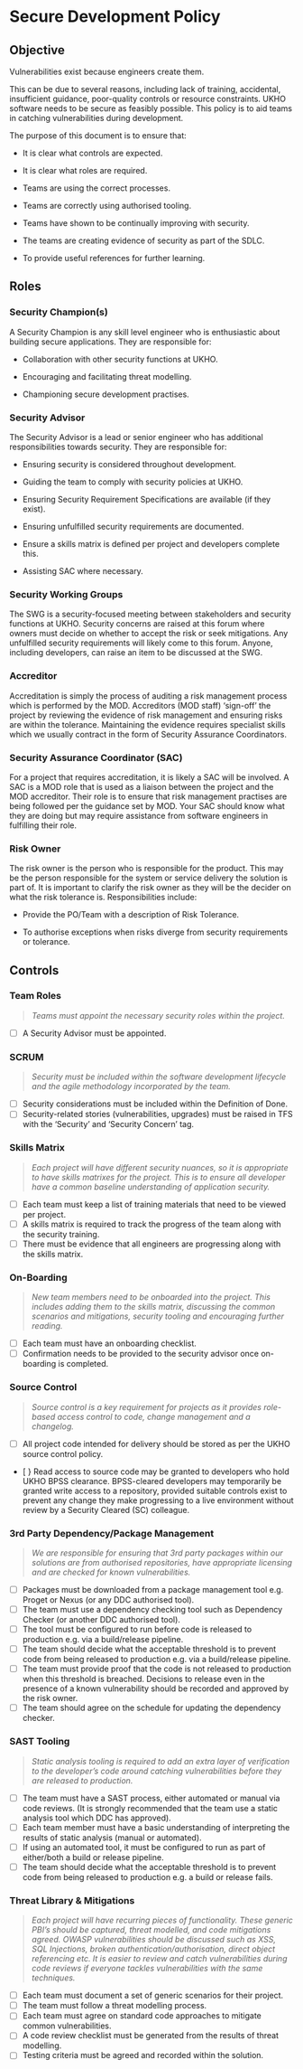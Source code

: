 # Secure Development Policy

## Objective

Vulnerabilities exist because engineers create them.

This can be due to several reasons, including lack of training, accidental, insufficient guidance, poor-quality controls or resource constraints. UKHO software needs to be secure as feasibly possible. This policy is to aid teams in catching vulnerabilities during development.

The purpose of this document is to ensure that:

- It is clear what controls are expected.

- It is clear what roles are required.

- Teams are using the correct processes.

- Teams are correctly using authorised tooling.

- Teams have shown to be continually improving with security.

- The teams are creating evidence of security as part of the SDLC.

- To provide useful references for further learning.

## Roles

### Security Champion(s)

A Security Champion is any skill level engineer who is enthusiastic about building secure applications. They are responsible for:

- Collaboration with other security functions at UKHO.

- Encouraging and facilitating threat modelling.

- Championing secure development practises.


### Security Advisor

The Security Advisor is a lead or senior engineer who has additional responsibilities towards security. They are responsible for:

- Ensuring security is considered throughout development.

- Guiding the team to comply with security policies at UKHO.

- Ensuring Security Requirement Specifications are available (if they exist).

- Ensuring unfulfilled security requirements are documented.

- Ensure a skills matrix is defined per project and developers complete this.

- Assisting SAC where necessary.


### Security Working Groups

The SWG is a security-focused meeting between stakeholders and security functions at UKHO. Security concerns are raised at this forum where owners must decide on whether to accept the risk or seek mitigations. Any unfulfilled security requirements will likely come to this forum. Anyone, including developers, can raise an item to be discussed at the SWG.

### Accreditor

Accreditation is simply the process of auditing a risk management process which is performed by the MOD. Accreditors (MOD staff) ‘sign-off’ the project by reviewing the evidence of risk management and ensuring risks are within the tolerance. Maintaining the evidence requires specialist skills which we usually contract in the form of Security Assurance Coordinators.

### Security Assurance Coordinator (SAC)

For a project that requires accreditation, it is likely a SAC will be involved. A SAC is a MOD role that is used as a liaison between the project and the MOD accreditor. Their role is to ensure that risk management practises are being followed per the guidance set by MOD. Your SAC should know what they are doing but may require assistance from software engineers in fulfilling their role.

### Risk Owner

The risk owner is the person who is responsible for the product. This may be the person responsible for the system or service delivery the solution is part of. It is important to clarify the risk owner as they will be the decider on what the risk tolerance is. Responsibilities include:

- Provide the PO/Team with a description of Risk Tolerance.

- To authorise exceptions when risks diverge from security requirements or tolerance.

## Controls

### Team Roles

>_Teams must appoint the necessary security roles within the project._

- [ ] A Security Advisor must be appointed.

### SCRUM

>_Security must be included within the software development lifecycle and the agile methodology incorporated by the team._

- [ ] Security considerations must be included within the Definition of Done.
- [ ] Security-related stories (vulnerabilities, upgrades) must be raised in TFS with the ‘Security’ and ‘Security Concern’ tag.

### Skills Matrix

>_Each project will have different security nuances, so it is appropriate to have skills matrixes for the project. This is to ensure all developer have a common baseline understanding of application security._

- [ ] Each team must keep a list of training materials that need to be viewed per project.
- [ ] A skills matrix is required to track the progress of the team along with the security training.
- [ ] There must be evidence that all engineers are progressing along with the skills matrix.

### On-Boarding

>_New team members need to be onboarded into the project. This includes adding them to the skills matrix, discussing the common scenarios and mitigations, security tooling and encouraging further reading._

- [ ] Each team must have an onboarding checklist.
- [ ] Confirmation needs to be provided to the security advisor once on-boarding is completed.

### Source Control

>_Source control is a key requirement for projects as it provides role-based access control to code, change management and a changelog._

- [ ] All project code intended for delivery should be stored as per the UKHO source control policy.
- [ } Read access to source code may be granted to developers who hold UKHO BPSS clearance.  BPSS-cleared developers may temporarily be granted write access to a repository, provided suitable controls exist to prevent any change they make progressing to a live environment without review by a Security Cleared (SC) colleague.  

### 3rd Party Dependency/Package Management

>_We are responsible for ensuring that 3rd party packages within our solutions are from authorised repositories, have appropriate licensing and are checked for known vulnerabilities._

- [ ] Packages must be downloaded from a package management tool e.g. Proget or Nexus (or any DDC authorised tool).
- [ ] The team must use a dependency checking tool such as Dependency Checker (or another DDC authorised tool).
- [ ] The tool must be configured to run before code is released to production e.g. via a build/release pipeline.
- [ ] The team should decide what the acceptable threshold is to prevent code from being released to production e.g. via a build/release pipeline.
- [ ] The team must provide proof that the code is not released to production when this threshold is breached. Decisions to release even in the presence of a known vulnerability should be recorded and approved by the risk owner.
- [ ] The team should agree on the schedule for updating the dependency checker.

### SAST Tooling

>_Static analysis tooling is required to add an extra layer of verification to the developer’s code around catching vulnerabilities before they are released to production._

- [ ] The team must have a SAST process, either automated or manual via code reviews. (It is strongly recommended that the team use a static analysis tool which DDC has approved).
- [ ] Each team member must have a basic understanding of interpreting the results of static analysis (manual or automated).
- [ ] If using an automated tool, it must be configured to run as part of either/both a build or release pipeline.  
- [ ] The team should decide what the acceptable threshold is to prevent code from being released to production e.g. a build or release fails.  

### Threat Library & Mitigations

>_Each project will have recurring pieces of functionality. These generic PBI’s should be captured, threat modelled, and code mitigations agreed. OWASP vulnerabilities should be discussed such as XSS, SQL Injections, broken authentication/authorisation, direct object referencing etc. It is easier to review and catch vulnerabilities during code reviews if everyone tackles vulnerabilities with the same techniques._

- [ ] Each team must document a set of generic scenarios for their project.
- [ ] The team must follow a threat modelling process.
- [ ] Each team must agree on standard code approaches to mitigate common vulnerabilities.
- [ ] A code review checklist must be generated from the results of threat modelling.
- [ ] Testing criteria must be agreed and recorded within the solution.
